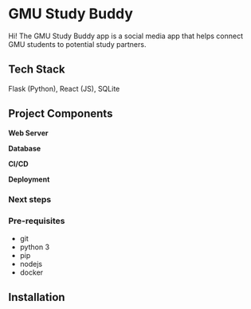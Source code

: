 # GMU Study Buddy
Hi! The GMU Study Buddy app is a social media app that helps connect GMU students to potential study partners.

## Tech Stack

Flask (Python), React (JS), SQLite

## Project Components

**Web Server**

**Database**

**CI/CD**

**Deployment**

### **Next steps**

### Pre-requisites

- git
- python 3
- pip
- nodejs
- docker

## Installation
